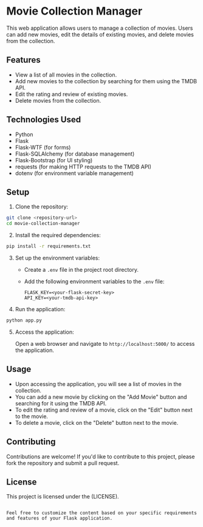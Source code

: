 # Movie Collection Manager

This web application allows users to manage a collection of movies. Users can add new movies, edit the details of existing movies, and delete movies from the collection.

## Features

- View a list of all movies in the collection.
- Add new movies to the collection by searching for them using the TMDB API.
- Edit the rating and review of existing movies.
- Delete movies from the collection.

## Technologies Used

- Python
- Flask
- Flask-WTF (for forms)
- Flask-SQLAlchemy (for database management)
- Flask-Bootstrap (for UI styling)
- requests (for making HTTP requests to the TMDB API)
- dotenv (for environment variable management)

## Setup

1. Clone the repository:

```bash
git clone <repository-url>
cd movie-collection-manager
```

2. Install the required dependencies:

```bash
pip install -r requirements.txt
```

3. Set up the environment variables:

   - Create a `.env` file in the project root directory.
   - Add the following environment variables to the `.env` file:

     ```plaintext
     FLASK_KEY=<your-flask-secret-key>
     API_KEY=<your-tmdb-api-key>
     ```

4. Run the application:

```bash
python app.py
```

5. Access the application:

   Open a web browser and navigate to `http://localhost:5000/` to access the application.

## Usage

- Upon accessing the application, you will see a list of movies in the collection.
- You can add a new movie by clicking on the "Add Movie" button and searching for it using the TMDB API.
- To edit the rating and review of a movie, click on the "Edit" button next to the movie.
- To delete a movie, click on the "Delete" button next to the movie.

## Contributing

Contributions are welcome! If you'd like to contribute to this project, please fork the repository and submit a pull request.

## License

This project is licensed under the (LICENSE).
```

Feel free to customize the content based on your specific requirements and features of your Flask application.